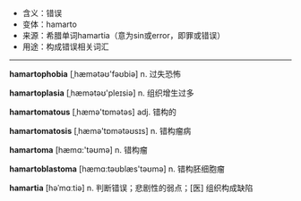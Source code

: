 - <span class="definition">含义：错误</span>
- <span class="definition">变体：hamarto</span>
- <span class="definition">来源：希腊单词hamartia（意为sin或error，即罪或错误）</span>
- <span class="definition">用途：构成错误相关词汇</span>

---

<span class="vocabulary">**hamartophobia**</span> [ˌhæmәtəʊ'fəʊbiә] n. 过失恐怖


<span class="vocabulary">**hamartoplasia**</span> [ˌhæmәtəʊ'pleɪsiә] n. 组织增生过多

<span class="vocabulary">**hamartomatous**</span> [ˌhæmә'tɒmәtәs] adj. 错构的

<span class="vocabulary">**hamartomatosis**</span> [ˌhæmә'tɒmәtəʊsɪs] n. 错构瘤病

<span class="vocabulary">**hamartoma**</span> [hæmɑ:'təʊmə] n. 错构瘤

<span class="vocabulary">**hamartoblastoma**</span> [hæmɑ:təʊblæs'təʊmə] n. 错构胚细胞瘤

<span class="vocabulary">**hamartia**</span> [həˈmɑːtiə] n. 判断错误；悲剧性的弱点；[医] 组织构成缺陷

